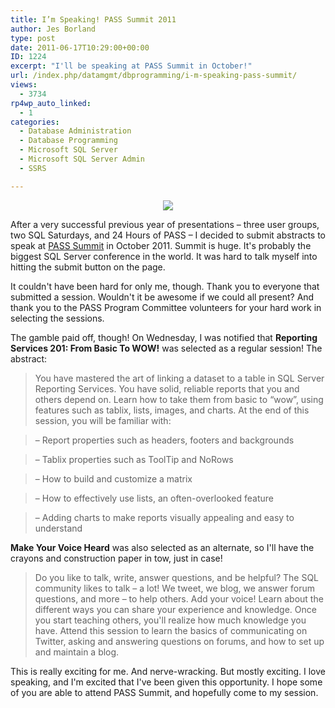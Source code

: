 ```yaml
---
title: I’m Speaking! PASS Summit 2011
author: Jes Borland
type: post
date: 2011-06-17T10:29:00+00:00
ID: 1224
excerpt: "I'll be speaking at PASS Summit in October!"
url: /index.php/datamgmt/dbprogramming/i-m-speaking-pass-summit/
views:
  - 3734
rp4wp_auto_linked:
  - 1
categories:
  - Database Administration
  - Database Programming
  - Microsoft SQL Server
  - Microsoft SQL Server Admin
  - SSRS

---
```

<p align="center">
  <img src="/wp-content/uploads/users/grrlgeek/PASS_2011_SpeakingButton_180x180-black.png?mtime=1308278113" />
</p>

After a very successful previous year of presentations &#8211; three user groups, two SQL Saturdays, and 24 Hours of PASS &#8211; I decided to submit abstracts to speak at [PASS Summit][1] in October 2011. Summit is huge. It's probably the biggest SQL Server conference in the world. It was hard to talk myself into hitting the submit button on the page. 

It couldn't have been hard for only me, though. Thank you to everyone that submitted a session. Wouldn't it be awesome if we could all present? And thank you to the PASS Program Committee volunteers for your hard work in selecting the sessions. 

The gamble paid off, though! On Wednesday, I was notified that **Reporting Services 201: From Basic To WOW!** was selected as a regular session! The abstract: 

> You have mastered the art of linking a dataset to a table in SQL Server Reporting Services. You have solid, reliable reports that you and others depend on. Learn how to take them from basic to “wow”, using features such as tablix, lists, images, and charts. At the end of this session, you will be familiar with:
  
> &#8211; Report properties such as headers, footers and backgrounds
  
> &#8211; Tablix properties such as ToolTip and NoRows
  
> &#8211; How to build and customize a matrix
  
> &#8211; How to effectively use lists, an often-overlooked feature
  
> &#8211; Adding charts to make reports visually appealing and easy to understand 

**Make Your Voice Heard** was also selected as an alternate, so I'll have the crayons and construction paper in tow, just in case! 

> Do you like to talk, write, answer questions, and be helpful? The SQL community likes to talk &#8211; a lot! We tweet, we blog, we answer forum questions, and more &#8211; to help others. Add your voice! Learn about the different ways you can share your experience and knowledge. Once you start teaching others, you'll realize how much knowledge you have. Attend this session to learn the basics of communicating on Twitter, asking and answering questions on forums, and how to set up and maintain a blog.

This is really exciting for me. And nerve-wracking. But mostly exciting. I love speaking, and I'm excited that I've been given this opportunity. I hope some of you are able to attend PASS Summit, and hopefully come to my session.

 [1]: http://www.sqlpass.org/summit/2011/